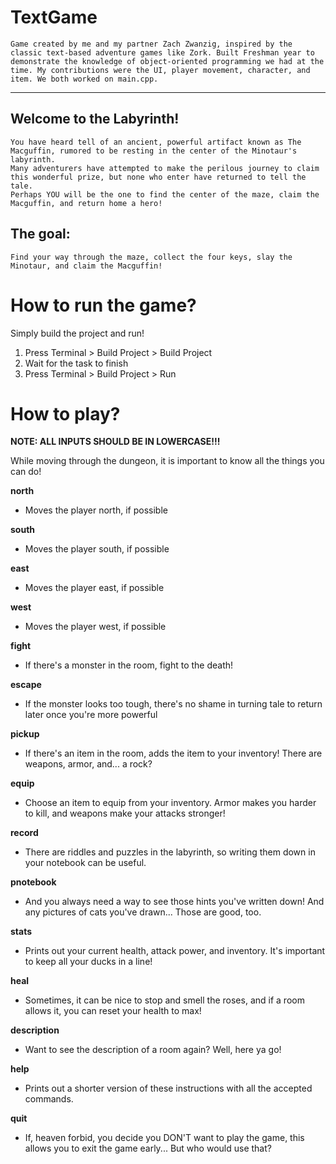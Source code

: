 # TextGame
    Game created by me and my partner Zach Zwanzig, inspired by the classic text-based adventure games like Zork. Built Freshman year to demonstrate the knowledge of object-oriented programming we had at the time. My contributions were the UI, player movement, character, and item. We both worked on main.cpp.
---
## Welcome to the Labyrinth!

    You have heard tell of an ancient, powerful artifact known as The Macguffin, rumored to be resting in the center of the Minotaur's labyrinth.
    Many adventurers have attempted to make the perilous journey to claim this wonderful prize, but none who enter have returned to tell the tale.
    Perhaps YOU will be the one to find the center of the maze, claim the Macguffin, and return home a hero!


## The goal:

    Find your way through the maze, collect the four keys, slay the Minotaur, and claim the Macguffin!


# How to run the game?

Simply build the project and run!
1. Press Terminal > Build Project > Build Project 
2. Wait for the task to finish
3. Press Terminal > Build Project > Run

# How to play?

**NOTE: ALL INPUTS SHOULD BE IN LOWERCASE!!!**

While moving through the dungeon, it is important to know all the things you can do!

**north**

* Moves the player north, if possible

**south**

* Moves the player south, if possible

**east**

* Moves the player east, if possible

**west**

* Moves the player west, if possible

**fight**

* If there's a monster in the room, fight to the death!

**escape**

* If the monster looks too tough, there's no shame in turning tale to return later once you're more powerful

**pickup**

* If there's an item in the room, adds the item to your inventory! There are weapons, armor, and... a rock?

**equip**

* Choose an item to equip from your inventory. Armor makes you harder to kill, and weapons make your attacks stronger!

**record**

* There are riddles and puzzles in the labyrinth, so writing them down in your notebook can be useful.

**pnotebook**

* And you always need a way to see those hints you've written down! And any pictures of cats you've drawn... Those are good, too.

**stats**

* Prints out your current health, attack power, and inventory. It's important to keep all your ducks in a line!

**heal**

* Sometimes, it can be nice to stop and smell the roses, and if a room allows it, you can reset your health to max!

**description**

* Want to see the description of a room again? Well, here ya go!

**help**

* Prints out a shorter version of these instructions with all the accepted commands.

**quit**

* If, heaven forbid, you decide you DON'T want to play the game, this allows you to exit the game early... But who would use that?
